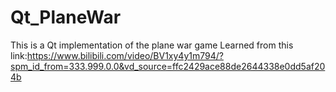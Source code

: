 # Qt_PlaneWar
This is a Qt implementation of the plane war game
Learned from this link:<https://www.bilibili.com/video/BV1xy4y1m794/?spm_id_from=333.999.0.0&vd_source=ffc2429ace88de2644338e0dd5af204b>
